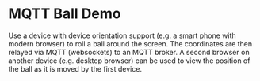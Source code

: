 # MQTT Ball Demo

Use a device with device orientation support (e.g. a smart phone with modern browser) to roll a ball around the screen. The coordinates are then relayed via MQTT (websockets) to an MQTT broker. A second browser on another device (e.g. desktop browser) can be used to view the position of the ball as it is moved by the first device.

